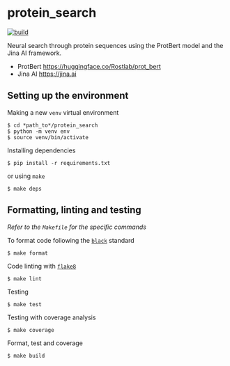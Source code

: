 # protein_search

[![build](https://github.com/fissoreg/protein_search/actions/workflows/build.yml/badge.svg)](https://github.com/fissoreg/protein_search/actions/workflows/build.yml)

Neural search through protein sequences using the ProtBert model and the Jina AI framework.

- ProtBert https://huggingface.co/Rostlab/prot_bert
- Jina AI https://jina.ai

## Setting up the environment

Making a new `venv` virtual environment

```
$ cd *path_to*/protein_search
$ python -m venv env
$ source venv/bin/activate
```

Installing dependencies

```
$ pip install -r requirements.txt
```

or using `make`

```
$ make deps
```

## Formatting, linting and testing

_Refer to the `Makefile` for the specific commands_

To format code following the [`black`](https://github.com/psf/black) standard
```
$ make format
```

Code linting with [`flake8`](https://github.com/PyCQA/flake8)
```
$ make lint
```

Testing
```
$ make test
```

Testing with coverage analysis
```
$ make coverage
```

Format, test and coverage
```
$ make build
```